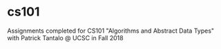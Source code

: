# cs101
Assignments completed for CS101 "Algorithms and Abstract Data Types" with Patrick Tantalo @ UCSC in Fall 2018
